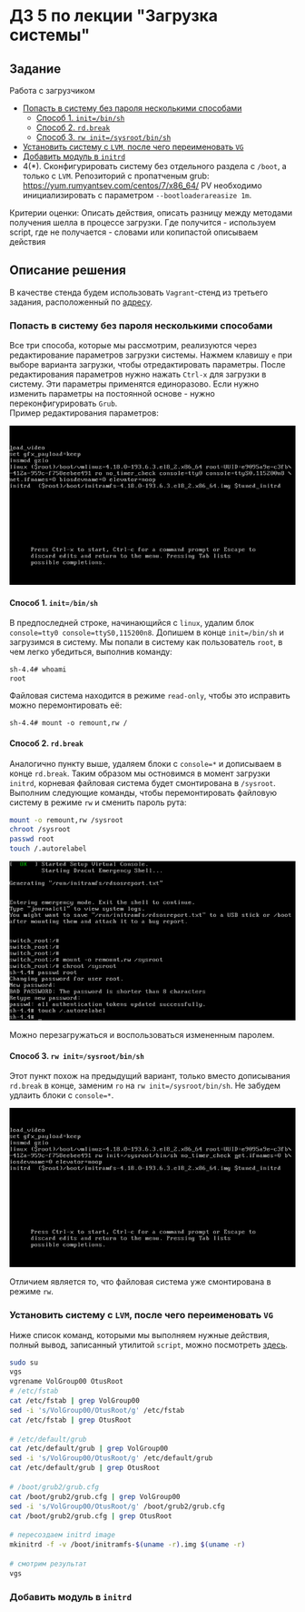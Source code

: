 # ДЗ 5 по лекции "Загрузка системы"

## Задание

Работа с загрузчиком

* [Попасть в систему без пароля несколькими способами](#password)
    * [Способ 1. `init=/bin/sh`](#way1)
    * [Способ 2. `rd.break`](#way2)
    * [Способ 3. `rw init=/sysroot/bin/sh`](#way3)
* [Установить систему с `LVM`, после чего переименовать `VG`](#lvm)
* [Добавить модуль в `initrd`](#initrd)
* 4(*). Сконфигурировать систему без отдельного раздела с `/boot`, а только с `LVM`. Репозиторий с пропатченым grub: https://yum.rumyantsev.com/centos/7/x86_64/ PV необходимо инициализировать с параметром `--bootloaderareasize 1m`.

Критерии оценки:
Описать действия, описать разницу между методами получения шелла в процессе загрузки. Где получится - используем script, где не получается - словами или копипастой описываем действия

## Описание решения

В качестве стенда будем использовать `Vagrant`-стенд из третьего задания, расположенный по [адресу](https://gitlab.com/otus_linux/stands-03-lvm.git).

### Попасть в систему без пароля несколькими способами <a name="password"></a>
Все три способа, которые мы рассмотрим, реализуются через редактирование параметров загрузки системы. Нажмем клавишу `e` при выборе варианта загрузки, чтобы отредактировать параметры. После редактирования параметров нужно нажать `Ctrl-x` для загрузки в систему. Эти параметры применятся единоразово. Если нужно изменить параметры на постоянной основе - нужно переконфигурировать `Grub`.\
Пример редактирования параметров:

![Grub_param](GrubParam.png)

#### Способ 1. `init=/bin/sh` <a name="way1"></a>
В предпоследней строке, начинающийся с `linux`, удалим блок `console=tty0 console=ttyS0,115200n8`. Допишем в конце `init=/bin/sh` и загрузимся в систему. Мы попали в систему как пользователь `root`, в чем легко убедиться, выполнив команду:
```
sh-4.4# whoami
root
```
Файловая система находится в режиме `read-only`, чтобы это исправить можно перемонтировать её:
```
sh-4.4# mount -o remount,rw /
```

#### Способ 2. `rd.break` <a name="way2"></a>
Аналогично пункту выше, удаляем блоки с `console=*` и дописываем в конце `rd.break`. Таким образом мы остновимся в момент загрузки `initrd`, корневая файловая система будет смонтирована в `/sysroot`.\
Выполним следующие команды, чтобы перемонтировать файловую систему в режиме `rw` и сменить пароль рута:
```bash
mount -o remount,rw /sysroot
chroot /sysroot
passwd root
touch /.autorelabel
```

![rd.break](RDBreak.png)

Можно перезагружаться и воспользоваться измененным паролем.

#### Способ 3. `rw init=/sysroot/bin/sh` <a name="way3"></a>
Этот пункт похож на предыдущий вариант, только вместо дописывания `rd.break` в конце, заменим `ro` на `rw init=/sysroot/bin/sh`. Не забудем удлаить блоки с `console=*`.

![sysroot](sysroot.png)

Отличием является то, что файловая система уже смонтирована в режиме `rw`.

### Установить систему с `LVM`, после чего переименовать `VG` <a name="lvm"></a>

Ниже список команд, которыми мы выполняем нужные действия, полный вывод, записанный утилитой `script`, можно посмотреть [здесь](lvm.md).
```bash
sudo su
vgs
vgrename VolGroup00 OtusRoot
# /etc/fstab
cat /etc/fstab | grep VolGroup00
sed -i 's/VolGroup00/OtusRoot/g' /etc/fstab
cat /etc/fstab | grep OtusRoot

# /etc/default/grub
cat /etc/default/grub | grep VolGroup00
sed -i 's/VolGroup00/OtusRoot/g' /etc/default/grub
cat /etc/default/grub | grep OtusRoot

# /boot/grub2/grub.cfg
cat /boot/grub2/grub.cfg | grep VolGroup00
sed -i 's/VolGroup00/OtusRoot/g' /boot/grub2/grub.cfg
cat /boot/grub2/grub.cfg | grep OtusRoot

# пересоздаем initrd image
mkinitrd -f -v /boot/initramfs-$(uname -r).img $(uname -r)

# смотрим результат
vgs
```


### Добавить модуль в `initrd` <a name="initrd"></a>